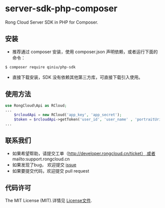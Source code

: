 # server-sdk-php-composer
Rong Cloud Server SDK in PHP for Composer.

## 安装

* 推荐通过 composer 安装，使用 composer.json 声明依赖，或者运行下面的命令：

```bash
$ composer require qiniu/php-sdk
```

* 直接下载安装，SDK 没有依赖其他第三方库，可直接下载引入使用。

## 使用方法
```php
use RongCloud\Api as RCloud;
...
    $rcloudApi = new RCloud('app_key', 'app_secret');
    $token = $rcloudApi->getToken('user_id', 'user_name' , 'portraitUri');
...
```

## 联系我们
- 如果希望帮助，请提交工单（http://developer.rongcloud.cn/ticket）,或者 mailto:support.rongcloud.cn
- 如果发现了bug， 欢迎提交 [issue](https://github.com/rongcloud/server-sdk-php-composer)
- 如果要提交代码，欢迎提交 pull request

## 代码许可

The MIT License (MIT).详情见 [License文件](https://github.com/qiniu/php-sdk/blob/master/LICENSE).